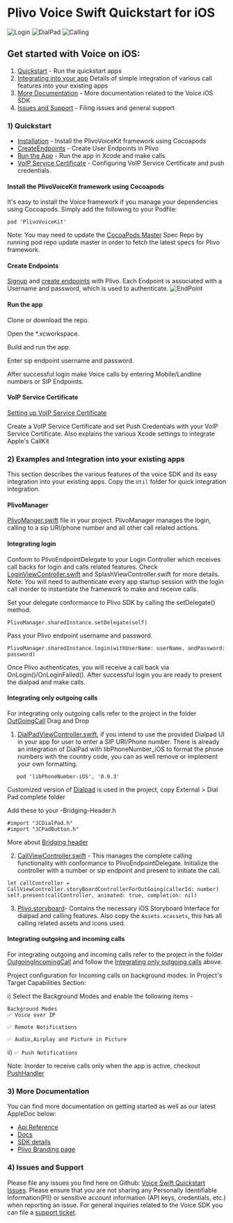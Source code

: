 # Plivo Voice Swift Quickstart for iOS
![Login](https://github.com/Ankish/PlivoExamplesSwift/blob/master/Images/Login.png)
![DialPad](https://github.com/Ankish/PlivoExamplesSwift/blob/master/Images/DialPad.png)
![Calling](https://github.com/Ankish/PlivoExamplesSwift/blob/master/Images/Calling.png)

## Get started with Voice on iOS:
1) [Quickstart](https://github.com/Ankish/PlivoExamplesSwift#1-quickstart) - Run the quickstart apps
2) [Integrating into your app](https://github.com/Ankish/PlivoExamplesSwift#2-examples-and-integration-into-your-existing-apps) Details of simple integration of various call features into your existing apps
3) [More Documentation](https://github.com/Ankish/PlivoExamplesSwift#3-more-documentation) - More documentation related to the Voice iOS SDK
4) [Issues and Support](https://github.com/Ankish/PlivoExamplesSwift#4-issues-and-support) - Filing issues and general support

### 1) Quickstart
* [Installation](https://github.com/Ankish/PlivoExamplesSwift#install-the-plivovoicekit-framework-using-cocoapods) - Install the PlivoVoiceKit framework using Cocoapods
* [CreateEndpoints](https://github.com/Ankish/PlivoExamplesSwift#create-endpoints) - Create User Endpoints in Plivo
* [Run the App](https://github.com/Ankish/PlivoExamplesSwift#run-the-app) - Run the app in Xcode and make calls
* [VoIP Service Certificate](https://github.com/Ankish/PlivoExamplesSwift#run-the-app) - Configuring VoIP Service Certificate and push credentials.

#### Install the PlivoVoiceKit framework using Cocoapods
It's easy to install the Voice framework if you manage your dependencies using Cocoapods. Simply add the following to your Podfile:
```
pod 'PlivoVoiceKit'
```
Note: You may need to update the [CocoaPods Master](https://github.com/CocoaPods/Specs) Spec Repo by running pod repo update master in order to fetch the latest specs for Plivo framework.

#### Create Endpoints
[Signup](https://console.plivo.com/accounts/register/) and [create endpoints](https://manage.plivo.com/accounts/login/) with Plivo. 
Each Endpoint is associated with a Username and password, which is used to authenticate. 
![EndPoint](https://github.com/Ankish/PlivoExamplesSwift/blob/master/Images/EndPoint.png)

#### Run the app
Clone or download the repo.

Open the *.xcworkspace.

Build and run the app.

Enter sip endpoint username and password.

After successful login make Voice calls by entering Mobile/Landline numbers or SIP Endpoints.

#### VoIP Service Certificate
[Setting up VoIP Service Certificate](https://www.plivo.com/docs/sdk/ios/setting-up-push-credentials/)

Create a VoIP Service Certificate and set Push Credentials with your VoIP Service Certificate. Also explains the various Xcode settings to integrate Apple's CallKit

### 2) Examples and Integration into your existing apps
This section describes the various features of the voice SDK and its easy integration into your existing apps.
Copy the `Util` folder for quick integration integration.

#### PlivoManager
[PlivoManger.swift](https://github.com/Ankish/PlivoExamplesSwift/blob/master/OutGoingCall/OutGoingCall/Util/PlivoManager.swift)  file in your project. PlivoManager manages the login, calling to a sip URI/phone number and all other call related actions.

#### Integrating login
Conform to PlivoEndpointDelegate to your Login Controller which receives call backs for login and calls related features. Check [LoginViewController.swift](https://github.com/Ankish/PlivoExamplesSwift/blob/master/OutGoingCall/OutGoingCall/View%20Controllers/LoginViewController.swift) and SplashViewController.swift for more details. Note: You will need to authenticate every app startup session with the login call inorder to instantiate the framework to make and receive calls.

Set your delegate conformance to Plivo SDK by calling the setDelegate() method.

```
PlivoManager.sharedInstance.setDelegate(self)
```

Pass your Plivo endpoint username and password.

```
PlivoManager.sharedInstance.login(withUserName: userName, andPassword: password)
```

Once Plivo authenticates, you will receive a call back via OnLogin()/OnLoginFailed(). After successful login you are ready to present the dialpad and make calls.

#### Integrating only outgoing calls
For integrating only outgoing calls refer to the project in the folder [OutGoingCall](https://github.com/Ankish/PlivoExamplesSwift/tree/master/OutGoingCall)
Drag and Drop 
1) [DialPadViewController.swift](https://github.com/Ankish/PlivoExamplesSwift/blob/master/OutGoingCall/OutGoingCall/View%20Controllers/Plivo%20Controller/DialPadViewController.swift), if you intend to use the provided Dialpad UI in your app for user to enter a SIP URI/Phone number.
     There is already an integration of DialPad with libPhoneNumber_iOS to format the phone numbers with the country code, you can as well remove or implement your own formatting.
```
   pod 'libPhoneNumber-iOS', '0.9.3'
```
Customized version of [Dialpad](https://github.com/jconst/JCDialPad) is used in the project, copy External > Dial Pad complete folder

Add these to your <ProjectName>-Bridging-Header.h
```
#import "JCDialPad.h"
#import "JCPadButton.h"
```
More about [Bridging header](https://developer.apple.com/documentation/swift/imported_c_and_objective-c_apis/importing_objective-c_into_swift)

2) [CallViewController.swift](https://github.com/Ankish/PlivoExamplesSwift/blob/master/OutGoingCall/OutGoingCall/View%20Controllers/Plivo%20Controller/CallViewController.swift) - This manages the complete calling functionality with conformance to PlivoEndpointDelegate. Initialize the controller with a number or sip endpoint and present to initiate the call.

```
let callController = CallViewController.storyBoardControllerForOutGoing(callerId: number)
self.present(callController, animated: true, completion: nil)
```

3) [Plivo.storyboard](https://github.com/Ankish/PlivoExamplesSwift/tree/master/OutGoingCall/OutGoingCall/Storyboards)- Contains the necessary iOS Storyboard Interface for dialpad and calling features.
   Also  copy the `Assets.xcassets`, this has all calling related assets and icons used.

#### Integrating outgoing and incoming calls
For integrating outgoing and incoming calls refer to the project in the folder [OutgoingIncomingCall](https://github.com/Ankish/PlivoExamplesSwift/tree/master/OutgoingIncomingCall) and follow the [Integrating only outgoing calls](https://github.com/Ankish/PlivoExamplesSwift/#integrating-only-outgoing-calls) above.

Project configuration for Incoming calls on background modes:
In Project's Target Capabilities Section:

i) Select the Background Modes and enable the following items - 
    
    Background Modes
    ✅ Voice over IP
    
    ✅ Remote Notifications
    
    ✅ Audio,Airplay and Picture in Picture
    
ii)  `✅ Push Notifications`

Note: Inorder to receive calls only when the app is active, checkout [PushHandler](https://github.com/Ankish/PlivoExamplesSwift/blob/master/OutgoingIncomingCall/OutgoingIncomingCall/Util/PushHandler.swift)

### 3) More Documentation
You can find more documentation on getting started as well as our latest AppleDoc below:
* [Api Reference](https://api-reference.plivo.com/latest/curl/resources/call/make-a-call)
* [Docs](https://www.plivo.com/docs/getting-started/)
* [SDK details](https://www.plivo.com/docs/sdk/ios/v2/)
* [Plivo Branding page](https://www.plivo.com/press/)

### 4) Issues and Support
Please file any issues you find here on Github: [Voice Swift Quickstart Issues](https://github.com/Ankish/PlivoExamplesSwift/issues). 
Please ensure that you are not sharing any Personally Identifiable Information(PII) or sensitive account information (API keys, credentials, etc.) when reporting an issue.
For general inquiries related to the Voice SDK you can file a [support ticket](https://support.plivo.com/support/home).
